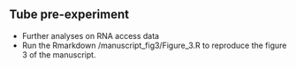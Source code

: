 ## Tube pre-experiment
- Further analyses on RNA access data
- Run the Rmarkdown /manuscript_fig3/Figure_3.R to reproduce the figure 3 of the manuscript. 
